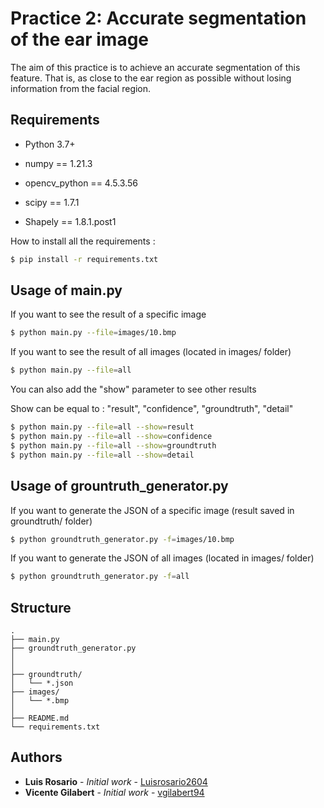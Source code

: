 # Practice 2: Accurate segmentation of the ear image

The aim of this practice is to achieve an accurate segmentation of this feature. That is, as close to the ear region as possible without losing information from the facial region.

## Requirements

* Python 3.7+

* numpy == 1.21.3
* opencv_python == 4.5.3.56
* scipy == 1.7.1
* Shapely == 1.8.1.post1


How to install all the requirements :
```bash
$ pip install -r requirements.txt
```

## Usage of main.py

If you want to see the result of a specific image
```bash
$ python main.py --file=images/10.bmp
```

If you want to see the result of all images (located in images/ folder)
```bash
$ python main.py --file=all
```

You can also add the "show" parameter to see other results

Show can be equal to : "result", "confidence", "groundtruth", "detail"
```bash
$ python main.py --file=all --show=result
$ python main.py --file=all --show=confidence
$ python main.py --file=all --show=groundtruth
$ python main.py --file=all --show=detail
```

## Usage of grountruth_generator.py

If you want to generate the JSON of a specific image (result saved in groundtruth/ folder)
```bash
$ python groundtruth_generator.py -f=images/10.bmp
```

If you want to generate the JSON of all images (located in images/ folder)
```bash
$ python groundtruth_generator.py -f=all
```

## Structure

    .
    ├── main.py
    ├── groundtruth_generator.py
    │
    │    
    ├── groundtruth/
    │   └── *.json
    ├── images/
    │   └── *.bmp
    │
    ├── README.md
    └── requirements.txt

## Authors

* **Luis Rosario** - *Initial work* - [Luisrosario2604](https://github.com/Luisrosario2604)
* **Vicente Gilabert** - *Initial work* - [vgilabert94](https://github.com/vgilabert94)
